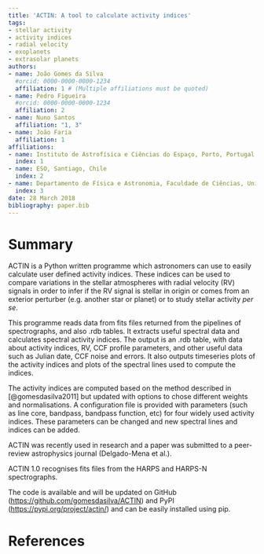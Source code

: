 ```yaml
---
title: 'ACTIN: A tool to calculate activity indices'
tags:
- stellar activity
- activity indices
- radial velocity
- exoplanets
- extrasolar planets
authors:
- name: João Gomes da Silva
  #orcid: 0000-0000-0000-1234
  affiliation: 1 # (Multiple affiliations must be quoted)
- name: Pedro Figueira
  #orcid: 0000-0000-0000-1234
  affiliation: 2
- name: Nuno Santos
  affiliation: "1, 3"
- name: João Faria
  affiliation: 1
affiliations:
- name: Instituto de Astrofísica e Ciências do Espaço, Porto, Portugal
  index: 1
- name: ESO, Santiago, Chile
  index: 2
- name: Departamento de Física e Astronomia, Faculdade de Ciências, Universidade do Porto, Portugal
  index: 3
date: 28 March 2018
bibliography: paper.bib
---
```


# Summary

ACTIN is a Python written programme which astronomers can use to easily calculate user defined activity indices. These indices can be used to compare variations in the stellar atmospheres with radial velocity (RV) signals in order to infer if the RV signal is stellar in origin or comes from an exterior perturber (e.g. another star or planet) or to study stellar activity *per se*.

This programme reads data from fits files returned from the pipelines of spectrographs, and also .rdb tables. It extracts useful spectral data and calculates spectral activity indices. The output is an .rdb table, with data about activity indices, RV, CCF profile parameters, and other useful data such as Julian date, CCF noise and errors. It also outputs timeseries plots of the activity indices and plots of the spectral lines used to compute the indices.

The activity indices are computed based on the method described in [@gomesdasilva2011] but updated with options to chose different weights and normalisations. A configuration file is provided with parameters (such as line core, bandpass, bandpass function, etc) for four widely used activity indices. These parameters can be changed and new spectral lines and indices can be added.

ACTIN was recently used in research and a paper was submitted to a peer-review astrophysics journal (Delgado-Mena et al.).

ACTIN 1.0 recognises fits files from the HARPS and HARPS-N spectrographs.

The code is available and will be updated on GitHub (https://github.com/gomesdasilva/ACTIN) and PyPI (https://pypi.org/project/actin/) and can be easily installed using pip.


# References
